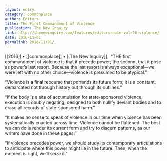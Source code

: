 ```yaml
---
layout: entry
category: commonplace
author: Editors
title: The First Commandment of Violence
publication: The New Inquiry
link: http://thenewinquiry.com/features/editors-note-vol-56-violence/
date: 2016-11-01
permalink: 2016/11/01/
---
```


[[2016]] • [[commonplace]] • [[The New Inquiry]]
 
“THE first commandment of violence is that it precede power; the second, that it pose as power’s last resort. Because the last resort is always exceptional—we were left with no other choice—violence is presumed to be atypical.”

“Violence is a final recourse that portends its future form; it is a constant, demarcated not through history but through its outlines.”

“If the body is a site of accumulation for state-sponsored violence, execution is doubly negating, designed to both nullify deviant bodies and to erase all records of state-sponsored harm.”

“It makes no sense to speak of violence in our time when violence has been systematically enacted across time. Violence cannot be flattened. The best we can do is render its current form and try to discern patterns, as our writers have done in these pages.”

“If violence precedes power, we should study its contemporary articulations to anticipate where this power might lie in the future. Then, when the moment is right, we’ll seize it.”